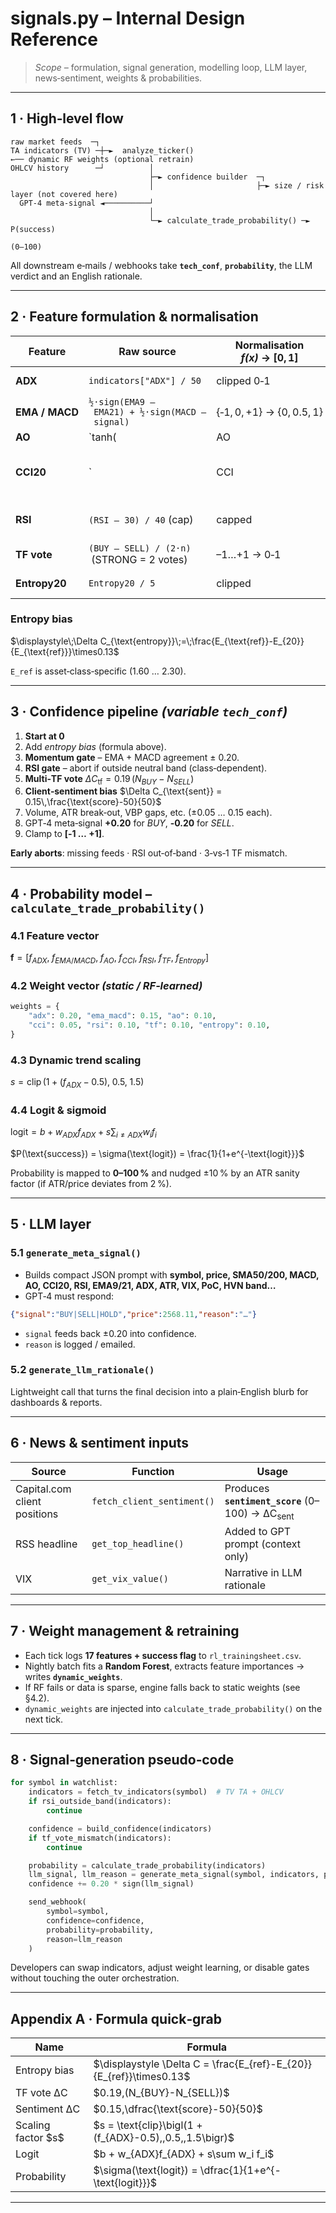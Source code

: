 # **signals.py – Internal Design Reference**

> *Scope –* formulation, signal generation, modelling loop, LLM layer, news‑sentiment, weights & probabilities.

---

## 1 · High‑level flow

```text
raw market feeds  ─┐
TA indicators (TV) ─┼─►  analyze_ticker()                           ←── dynamic RF weights (optional retrain)
OHLCV history      ─┘          │
                               ├─► confidence builder  ─┐
                               │                       ├─► size / risk layer (not covered here)
  GPT‑4 meta‑signal ◄──────────┘
                               │
                               └─► calculate_trade_probability() ─► P(success)
                                                                     (0–100)
```

All downstream e‑mails / webhooks take **`tech_conf`**, **`probability`**, the LLM verdict and an English rationale.

---

## 2 · Feature formulation & normalisation

| Feature        | Raw source                                     | Normalisation *f(x)* → \[0, 1] | Notes                      |               |                                   |
| -------------- | ---------------------------------------------- | ------------------------------ | -------------------------- | ------------- | --------------------------------- |
| **ADX**        | `indicators["ADX"] / 50`                       | clipped 0‑1                    | Trend‑strength scaler      |               |                                   |
| **EMA / MACD** | `½·sign(EMA9 – EMA21) + ½·sign(MACD – signal)` | {‑1, 0, +1} → {0, 0.5, 1}      | Momentum consensus         |               |                                   |
| **AO**         | \`tanh(                                        | AO                             |  / 50)\`                   | symmetric 0‑1 | —                                 |
| **CCI20**      | \`                                             | CCI                            | / 200\` (cap)              | capped        | Cycle extremes (=1 if strong ADX) |
| **RSI**        | `(RSI – 30) / 40` (cap)                        | capped                         | Band widens when ADX > 0.5 |               |                                   |
| **TF vote**    | `(BUY – SELL) / (2·n)`  (STRONG = 2 votes)     | –1…+1 → 0‑1                    | Sentiment of 4 TFs         |               |                                   |
| **Entropy20**  | `Entropy20 / 5`                                | clipped                        | Regime predictability      |               |                                   |

### Entropy bias

$\displaystyle\;\Delta C_{\text{entropy}}\;=\;\frac{E_{\text{ref}}-E_{20}}{E_{\text{ref}}}\times0.13$

`E_ref` is asset‑class‑specific (1.60 … 2.30).

---

## 3 · Confidence pipeline *(variable `tech_conf`)*

1. **Start at 0**
2. Add *entropy bias* (formula above).
3. **Momentum gate** – EMA + MACD agreement ± 0.20.
4. **RSI gate** – abort if outside neutral band (class‑dependent).
5. **Multi‑TF vote**
   $\Delta C_{\text{tf}} = 0.19\,(N_{BUY}-N_{SELL})$
6. **Client‑sentiment bias**
   $\Delta C_{\text{sent}} = 0.15\,\frac{\text{score}-50}{50}$
7. Volume, ATR break‑out, VBP gaps, etc. (±0.05 … 0.15 each).
8. GPT‑4 meta‑signal **+0.20** for *BUY*, **‑0.20** for *SELL*.
9. Clamp to **\[‑1 … +1]**.

**Early aborts**: missing feeds · RSI out‑of‑band · 3‑vs‑1 TF mismatch.

---

## 4 · Probability model – `calculate_trade_probability()`

### 4.1 Feature vector

$\mathbf f = \bigl[f_{ADX},\;f_{EMA/MACD},\;f_{AO},\;f_{CCI},\;f_{RSI},\;f_{TF},\;f_{Entropy}\bigr]$

### 4.2 Weight vector *(static / RF‑learned)*

```python
weights = {
    "adx": 0.20, "ema_macd": 0.15, "ao": 0.10,
    "cci": 0.05, "rsi": 0.10, "tf": 0.10, "entropy": 0.10,
}
```

### 4.3 Dynamic trend scaling

$s = \operatorname{clip}\bigl(1 + (f_{ADX}-0.5),\;0.5,\;1.5\bigr)$

### 4.4 Logit & sigmoid

$\text{logit} = b + w_{ADX}f_{ADX} + s\sum_{i\neq ADX} w_i f_i$

$P(\text{success}) = \sigma(\text{logit}) = \frac{1}{1+e^{-\text{logit}}}$

Probability is mapped to **0–100 %** and nudged ±10 % by an ATR sanity factor (if ATR/price deviates from 2 %).

---

## 5 · LLM layer

### 5.1 `generate_meta_signal()`

* Builds compact JSON prompt with **symbol, price, SMA50/200, MACD, AO, CCI20, RSI, EMA9/21, ADX, ATR, VIX, PoC, HVN band…**
* GPT‑4 must respond:

```json
{"signal":"BUY|SELL|HOLD","price":2568.11,"reason":"…"}
```

* `signal` feeds back ±0.20 into confidence.
* `reason` is logged / emailed.

### 5.2 `generate_llm_rationale()`

Lightweight call that turns the final decision into a plain‑English blurb for dashboards & reports.

---

## 6 · News & sentiment inputs

| Source                       | Function                   | Usage                                                      |
| ---------------------------- | -------------------------- | ---------------------------------------------------------- |
| Capital.com client positions | `fetch_client_sentiment()` | Produces **`sentiment_score`** (0–100) → ΔC<sub>sent</sub> |
| RSS headline                 | `get_top_headline()`       | Added to GPT prompt (context only)                         |
| VIX                          | `get_vix_value()`          | Narrative in LLM rationale                                 |

---

## 7 · Weight management & retraining

* Each tick logs **17 features + success flag** to `rl_trainingsheet.csv`.
* Nightly batch fits a **Random Forest**, extracts feature importances → writes **`dynamic_weights`**.
* If RF fails or data is sparse, engine falls back to static weights (see §4.2).
* `dynamic_weights` are injected into `calculate_trade_probability()` on the next tick.

---

## 8 · Signal‑generation pseudo‑code

```python
for symbol in watchlist:
    indicators = fetch_tv_indicators(symbol)  # TV TA + OHLCV
    if rsi_outside_band(indicators):
        continue

    confidence = build_confidence(indicators)
    if tf_vote_mismatch(indicators):
        continue

    probability = calculate_trade_probability(indicators)
    llm_signal, llm_reason = generate_meta_signal(symbol, indicators, probability)
    confidence += 0.20 * sign(llm_signal)

    send_webhook(
        symbol=symbol,
        confidence=confidence,
        probability=probability,
        reason=llm_reason
    )
```

Developers can swap indicators, adjust weight learning, or disable gates without touching the outer orchestration.

---

## Appendix A · Formula quick‑grab

| Name                 | Formula                                                                  |
| -------------------- | ------------------------------------------------------------------------ |
| Entropy bias         | \$\displaystyle \Delta C = \frac{E\_{ref}-E\_{20}}{E\_{ref}}\times0.13\$ |
| TF vote ΔC           | \$0.19,(N\_{BUY}-N\_{SELL})\$                                            |
| Sentiment ΔC         | \$0.15,\dfrac{\text{score}-50}{50}\$                                     |
| Scaling factor \$s\$ | \$s = \text{clip}\bigl(1 + (f\_{ADX}-0.5),,0.5,,1.5\bigr)\$              |
| Logit                | \$b + w\_{ADX}f\_{ADX} + s\sum w\_i f\_i\$                               |
| Probability          | \$\sigma(\text{logit}) = \dfrac{1}{1+e^{-\text{logit}}}\$                |

---
